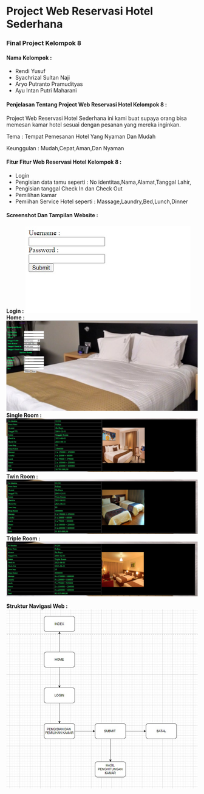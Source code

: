 # Project Web Reservasi Hotel Sederhana 
### Final Project Kelompok 8
#### Nama Kelompok :
- Rendi Yusuf
- Syachrizal Sultan Naji
- Aryo Putranto Pramudityas
 - Ayu Intan Putri Maharani  

#### Penjelasan Tentang Project Web Reservasi Hotel Kelompok 8 :

Project Web Reservasi  Hotel Sederhana ini kami buat supaya orang bisa memesan kamar hotel sesuai dengan pesanan yang mereka inginkan.

Tema : Tempat Pemesanan Hotel Yang Nyaman Dan Mudah

Keunggulan : Mudah,Cepat,Aman,Dan Nyaman 
#### Fitur Fitur Web Reservasi Hotel Kelompok 8 :
- Login
- Pengisian data tamu seperti : No identitas,Nama,Alamat,Tanggal Lahir,
- Pengisian tanggal Check In dan Check Out
- Pemilihan kamar
- Pemiihan Service Hotel seperti : Massage,Laundry,Bed,Lunch,Dinner
#### Screenshot Dan Tampilan Website :
**Login :**
![link](login.jpeg)
**Home :**
![link](home.png)
**Single Room :**
![link](singleroom.jpeg)
**Twin Room :**
![link](twinroom.jpeg)
**Triple Room :**
![link](tripleroom.jpeg)

**Struktur Navigasi Web :**
![link](strukturnavigasi.jpeg)


